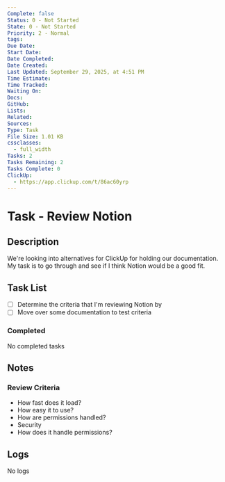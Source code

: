 ```yaml
---
Complete: false
Status: 0 - Not Started
State: 0 - Not Started
Priority: 2 - Normal
tags:
Due Date:
Start Date:
Date Completed:
Date Created:
Last Updated: September 29, 2025, at 4:51 PM
Time Estimate:
Time Tracked:
Waiting On:
Docs:
GitHub:
Lists:
Related:
Sources:
Type: Task
File Size: 1.01 KB
cssclasses:
  - full_width
Tasks: 2
Tasks Remaining: 2
Tasks Complete: 0
ClickUp:
  - https://app.clickup.com/t/86ac60yrp
---
```

# Task - Review Notion

## Description

We're looking into alternatives for ClickUp for holding our documentation. My task is to go through and see if I think Notion would be a good fit.

## Task List

- [ ] Determine the criteria that I'm reviewing Notion by
- [ ] Move over some documentation to test criteria

### Completed

<span class="placeholder">No completed tasks</span>

## Notes
### Review Criteria

- How fast does it load?
- How easy it to use?
- How are permissions handled?
- Security
- How does it handle permissions?

## Logs

<span class="placeholder">No logs</span>
